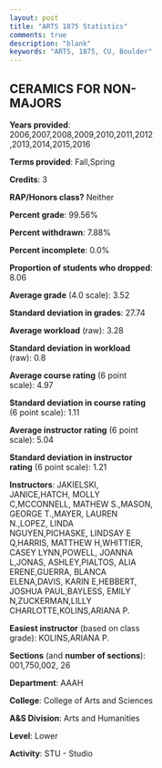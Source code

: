 ```yaml
---
layout: post
title: "ARTS 1875 Statistics"
comments: true
description: "blank"
keywords: "ARTS, 1875, CU, Boulder"
--- 
```

<head>
<script src="https://ajax.googleapis.com/ajax/libs/jquery/2.1.3/jquery.min.js"></script>
<script src="https://dl.dropboxusercontent.com/s/pc42nxpaw1ea4o9/highcharts.js?dl=0"></script>
<!-- <script src="../assets/js/highcharts.js"></script> -->
<style type="text/css">@font-face {
	font-family: "Bebas Neue";
	src: url(https://www.filehosting.org/file/details/544349/BebasNeue%20Regular.otf) format("opentype");
	}
	h1.Bebas { 
		font-family: "Bebas Neue", Verdana, Tahoma;
	}
</style>
</head>
<body>
	<div id="container" style="float: right; width: 45%; height: 88%; margin-left: 2.5%; margin-right: 2.5%;"></div>
	<script language="JavaScript">
		$(document).ready(function() {
		var chart = {type: 'column'};
		var title = {text: 'Grade Distribution'};
		var xAxis = {categories: ['A','B','C','D','F'],crosshair: true};
		var yAxis = {min: 0,title: {text: 'Percentage'}};
		var tooltip = {headerFormat: '<center><b><span style="font-size:20px">{point.key}</span></b></center>',
		               pointFormat: '<td style="padding:0"><b>{point.y:.1f}%</b></td>',
		               footerFormat: '</table>',shared: true,useHTML: true};
		var plotOptions = {column: {pointPadding: 0.0,borderWidth: 0}};  
		var credits = {enabled: false};var series= [{name: 'Percent',data: [65.48,28.33,3.81,0.71,1.67,]}];
		var json = {};
		json.chart = chart;
		json.title = title;
		json.tooltip = tooltip;
		json.xAxis = xAxis;
		json.yAxis = yAxis;  
		json.series = series;
		json.plotOptions = plotOptions;  
		json.credits = credits;
		$('#container').highcharts(json);
	});
	</script>
</body>
			   
## CERAMICS FOR NON-MAJORS

**Years provided**: 2006,2007,2008,2009,2010,2011,2012,2013,2014,2015,2016

**Terms provided**: Fall,Spring

**Credits**: 3

**RAP/Honors class?** Neither

**Percent grade**: 99.56%

**Percent withdrawn**: 7.88%

**Percent incomplete**: 0.0%

**Proportion of students who dropped**: 8.06

**Average grade** (4.0 scale): 3.52

**Standard deviation in grades**: 27.74

**Average workload** (raw): 3.28

**Standard deviation in workload** (raw): 0.8

**Average course rating** (6 point scale): 4.97

**Standard deviation in course rating** (6 point scale): 1.11

**Average instructor rating** (6 point scale): 5.04

**Standard deviation in instructor rating** (6 point scale): 1.21

**Instructors**: JAKIELSKI, JANICE,HATCH, MOLLY C,MCCONNELL, MATHEW S.,MASON, GEORGE T.,MAYER, LAUREN N.,LOPEZ, LINDA NGUYEN,PICHASKE, LINDSAY E Q,HARRIS, MATTHEW H,WHITTIER, CASEY LYNN,POWELL, JOANNA L,JONAS, ASHLEY,PIALTOS, ALIA ERENE,GUERRA, BLANCA ELENA,DAVIS, KARIN E,HEBBERT, JOSHUA PAUL,BAYLESS, EMILY N,ZUCKERMAN,LILLY CHARLOTTE,KOLINS,ARIANA P.

**Easiest instructor** (based on class grade): KOLINS,ARIANA P.

**Sections** (and **number of sections**): 001,750,002, 26

**Department**: AAAH

**College**: College of Arts and Sciences

**A&S Division**: Arts and Humanities

**Level**: Lower

**Activity**: STU - Studio